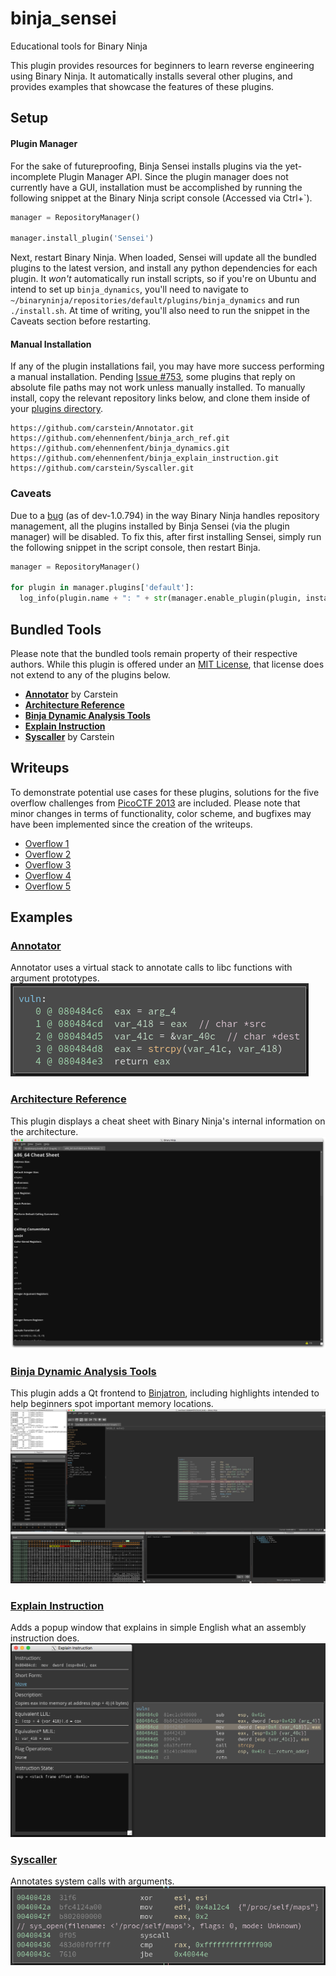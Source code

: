 # binja_sensei
Educational tools for Binary Ninja

This plugin provides resources for beginners to learn reverse engineering using Binary Ninja. It automatically installs several other plugins, and provides examples that showcase the features of these plugins.

## Setup

#### Plugin Manager
For the sake of futureproofing, Binja Sensei installs plugins via the yet-incomplete Plugin Manager API. Since the plugin manager does not currently have a GUI, installation must be accomplished by running the following snippet at the Binary Ninja script console (Accessed via Ctrl+\`).
```python
manager = RepositoryManager()

manager.install_plugin('Sensei')
```
Next, restart Binary Ninja. When loaded, Sensei will update all the bundled plugins to the latest version, and install any python dependencies for each plugin. It *won't* automatically run install scripts, so if you're on Ubuntu and intend to set up `binja_dynamics`, you'll need to navigate to `~/binaryninja/repositories/default/plugins/binja_dynamics` and run `./install.sh`. At time of writing, you'll also need to run the snippet in the Caveats section before restarting.

#### Manual Installation
If any of the plugin installations fail, you may have more success performing a manual installation. Pending [Issue #753](https://github.com/Vector35/binaryninja-api/issues/753), some plugins that reply on absolute file paths may not work unless manually installed. To manually install, copy the relevant repository links below, and clone them inside of your [plugins directory](https://github.com/Vector35/binaryninja-api/tree/master/python/examples#loading-plugins).
```
https://github.com/carstein/Annotator.git
https://github.com/ehennenfent/binja_arch_ref.git
https://github.com/ehennenfent/binja_dynamics.git
https://github.com/ehennenfent/binja_explain_instruction.git
https://github.com/carstein/Syscaller.git
```

### Caveats
Due to a [bug](https://github.com/Vector35/binaryninja-api/issues/740) (as of dev-1.0.794) in the way Binary Ninja handles repository management, all the plugins installed by Binja Sensei (via the plugin manager) will be disabled. To fix this, after first installing Sensei, simply run the following snippet in the script console, then restart Binja.
``` python
manager = RepositoryManager()

for plugin in manager.plugins['default']:
  log_info(plugin.name + ": " + str(manager.enable_plugin(plugin, install=False)))
```

## Bundled Tools
Please note that the bundled tools remain property of their respective authors. While this plugin is offered under an [MIT License](LICENSE), that license does not extend to any of the plugins below.
* [**Annotator**](#annotator) by Carstein
* [**Architecture Reference**](#architecture-reference)
* [**Binja Dynamic Analysis Tools**](#binja-dynamic-analysis-tools)
* [**Explain Instruction**](#explain-instruction)
* [**Syscaller**](#syscaller) by Carstein

## Writeups
To demonstrate potential use cases for these plugins, solutions for the five overflow challenges from [PicoCTF 2013](https://github.com/picoCTF/2013-Problems) are included. Please note that minor changes in terms of functionality, color scheme, and bugfixes may have been implemented since the creation of the writeups. 

* [Overflow 1](writeups/overflow1/writeup.md)
* [Overflow 2](writeups/overflow2/writeup.md)
* [Overflow 3](writeups/overflow3/writeup.md)
* [Overflow 4](writeups/overflow4/writeup.md)
* [Overflow 5](writeups/overflow5/writeup.md)

## Examples

### [Annotator](https://github.com/carstein/Annotator/)
Annotator uses a virtual stack to annotate calls to libc functions with argument prototypes.
![annotator screenshot](screenshots/annotator.png)

### [Architecture Reference](https://github.com/ehennenfent/binja_arch_ref)
This plugin displays a cheat sheet with Binary Ninja's internal information on the architecture.
![arch-ref screenshot](screenshots/arch-ref.png)

### [Binja Dynamic Analysis Tools](https://github.com/ehennenfent/binja_dynamics)
This plugin adds a Qt frontend to [Binjatron](https://github.com/snare/binjatron), including highlights intended to help beginners spot important memory locations.
![binja-dynamics screenshot](screenshots/binja-dynamics.png)

### [Explain Instruction](https://github.com/ehennenfent/binja_explain_instruction/)
Adds a popup window that explains in simple English what an assembly instruction does.
![binja-explain-instruction screenshot](screenshots/binja-explain-instruction.png)

### [Syscaller](https://github.com/carstein/Syscaller)
Annotates system calls with arguments.
![syscaller screenshot](screenshots/syscaller.png)
